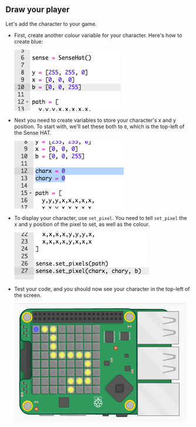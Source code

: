 ## Draw your player

Let's add the character to your game.

+ First, create another colour variable for your character. Here's how to create blue:
    
    ![ảnh chụp màn hình](images/tightrope-blue.png)

+ Next you need to create variables to store your character's x and y position. To start with, we'll set these both to `0`, which is the top-left of the Sense HAT.
    
    ![ảnh chụp màn hình](images/tightrope-xy.png)

+ To display your character, use `set_pixel`. You need to tell `set_pixel` the x and y position of the pixel to set, as well as the colour.
    
    ![ảnh chụp màn hình](images/tightrope-set-pixel.png)

+ Test your code, and you should now see your character in the top-left of the screen.
    
    ![ảnh chụp màn hình](images/tightrope-final.png)